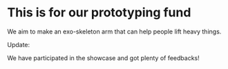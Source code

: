  # This is for our prototyping fund 
 We aim to make an exo-skeleton arm that can help people lift heavy things. 

 Update:

 We have participated in the showcase and got plenty of feedbacks! 
